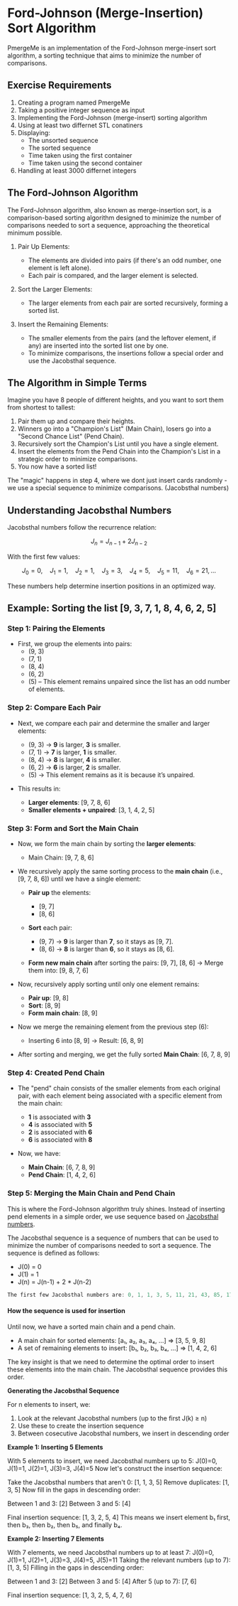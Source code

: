 # Ford-Johnson (Merge-Insertion) Sort Algorithm

PmergeMe is an implementation of the Ford-Johnson merge-insert sort algorithm, a sorting technique that aims to minimize the number of comparisons.


## **Exercise Requirements**

1. Creating a program named PmergeMe
2. Taking a positive integer sequence as input
3. Implementing the Ford-Johnson (merge-insert) sorting algorithm
4. Using at least two differnet STL conatiners
5. Displaying:
    - The unsorted sequence
    - The sorted sequence
    - Time taken using the first container
    - Time taken using the second container
6. Handling at least 3000 differnet integers

## **The Ford-Johnson Algorithm**

The Ford-Johnson algorithm, also known as merge-insertion sort, is a comparison-based sorting algorithm designed to minimize the number of comparisons needed to sort a sequence, approaching the theoretical minimum possible.

1. Pair Up Elements:
    - The elements are divided into pairs (if there's an odd number, one element is left alone).
    - Each pair is compared, and the larger element is selected.
2. Sort the Larger Elements:
    - The larger elements from each pair are sorted recursively, forming a sorted list.

3. Insert the Remaining Elements:
    - The smaller elements from the pairs (and the leftover element, if any) are inserted into the sorted list one by one.
    - To minimize comparisons, the insertions follow a special order and use the Jacobsthal sequence.

## **The Algorithm in Simple Terms**

Imagine you have 8 people of different heights, and you want to sort them from shortest to tallest:

1. Pair them up and compare their heights.
2. Winners go into a "Champion's List" (Main Chain), losers go into a "Second Chance List" (Pend Chain).
3. Recursively sort the Champion's List until you have a single element.
4. Insert the elements from the Pend Chain into the Champion's List in a strategic order to minimize comparisons.
5. You now have a sorted list!

The "magic" happens in step 4, where we dont just insert cards randomly - we use a special sequence to minimize comparisons. (Jacobsthal numbers)


## **Understanding Jacobsthal Numbers**

Jacobsthal numbers follow the recurrence relation:

$$
J_n = J_{n-1} + 2J_{n-2}
$$

With the first few values:

$$
J_0 = 0, \quad J_1 = 1, \quad J_2 = 1, \quad J_3 = 3, \quad J_4 = 5, \quad J_5 = 11, \quad J_6 = 21, \dots
$$

These numbers help determine insertion positions in an optimized way.


##  **Example: Sorting the list [9, 3, 7, 1, 8, 4, 6, 2, 5]**

### **Step 1: Pairing the Elements**

- First, we group the elements into pairs:
  - (9, 3)
  - (7, 1)
  - (8, 4)
  - (6, 2)
  - (5) – This element remains unpaired since the list has an odd number of elements.

### **Step 2: Compare Each Pair**

- Next, we compare each pair and determine the smaller and larger elements:
  - (9, 3) → **9** is larger, **3** is smaller.
  - (7, 1) → **7** is larger, **1** is smaller.
  - (8, 4) → **8** is larger, **4** is smaller.
  - (6, 2) → **6** is larger, **2** is smaller.
  - (5) → This element remains as it is because it’s unpaired.

- This results in:
  - **Larger elements**: [9, 7, 8, 6]
  - **Smaller elements + unpaired**: [3, 1, 4, 2, 5]

### **Step 3: Form and Sort the Main Chain**

- Now, we form the main chain by sorting the **larger elements**:
  - Main Chain: [9, 7, 8, 6]
  
- We recursively apply the same sorting process to the **main chain** (i.e., [9, 7, 8, 6]) until we have a single element:
  - **Pair up** the elements:
    - [9, 7]
    - [8, 6]
  
  - **Sort** each pair:
    - (9, 7) → **9** is larger than **7**, so it stays as [9, 7].
    - (8, 6) → **8** is larger than **6**, so it stays as [8, 6].

  - **Form new main chain** after sorting the pairs: [9, 7], [8, 6] → Merge them into: [9, 8, 7, 6]

- Now, recursively apply sorting until only one element remains:
  - **Pair up**: [9, 8]
  - **Sort**: [8, 9]
  - **Form main chain**: [8, 9]
  
- Now we merge the remaining element from the previous step (6):
  - Inserting 6 into [8, 9] → Result: [6, 8, 9]

- After sorting and merging, we get the fully sorted **Main Chain**: [6, 7, 8, 9]

### **Step 4: Created Pend Chain**

- The "pend" chain consists of the smaller elements from each original pair, with each element being associated with a specific element from the main chain:
  - **1** is associated with **3**
  - **4** is associated with **5**
  - **2** is associated with **6**
  - **6** is associated with **8**

- Now, we have:
  - **Main Chain**: [6, 7, 8, 9]
  - **Pend Chain**: [1, 4, 2, 6]

### **Step 5: Merging the Main Chain and Pend Chain**

This is where the Ford-Johnson algorithm truly shines. Instead of inserting pend elements in a simple order, we use sequence based on [Jacobsthal numbers](https://en.wikipedia.org/wiki/Jacobsthal_number).

The Jacobsthal sequence is a sequence of numbers that can be used to minimize the number of comparisons needed to sort a sequence. The sequence is defined as follows:

- J(0) = 0
- J(1) = 1
- J(n) = J(n-1) + 2 * J(n-2)

```cpp
The first few Jacobsthal numbers are: 0, 1, 1, 3, 5, 11, 21, 43, 85, 171, 341, 683, 1365, 2731, 5461, 10923, 21845, 43691, 87381, 174763, 349525, 699051, 1398101, 2796203, 5592405, 11184811, 22369621, 44739243, 89478485,

```

#### **How the sequence is used for insertion**

Until now, we have a sorted main chain and a pend chain.

- A main chain for sorted elements: [a₁, a₂, a₃, a₄, ...] => [3, 5, 9, 8] 
- A set of remaining elements to insert: [b₁, b₂, b₃, b₄, ...] => [1, 4, 2, 6]

The key insight is that we need to determine the optimal order to insert these elements into the main chain. The Jacobsthal sequence provides this order.

**Generating the Jacobsthal Sequence**

For n elements to insert, we:

1. Look at the relevant Jacobsthal numbers (up to the first J(k) ≥ n)
2. Use these to create the insertion sequence
3. Between cosecutive Jacobsthal numbers, we insert in descending order

**Example 1: Inserting 5 Elements**

With 5 elements to insert, we need Jacobsthal numbers up to 5:
J(0)=0, J(1)=1, J(2)=1, J(3)=3, J(4)=5
Now let's construct the insertion sequence:

Take the Jacobsthal numbers that aren't 0: [1, 1, 3, 5]
Remove duplicates: [1, 3, 5]
Now fill in the gaps in descending order:

Between 1 and 3: [2]
Between 3 and 5: [4]

Final insertion sequence: [1, 3, 2, 5, 4]
This means we insert element b₁ first, then b₃, then b₂, then b₅, and finally b₄.

**Example 2: Inserting 7 Elements**

With 7 elements, we need Jacobsthal numbers up to at least 7:
J(0)=0, J(1)=1, J(2)=1, J(3)=3, J(4)=5, J(5)=11
Taking the relevant numbers (up to 7): [1, 3, 5]
Filling in the gaps in descending order:

Between 1 and 3: [2]
Between 3 and 5: [4]
After 5 (up to 7): [7, 6]

Final insertion sequence: [1, 3, 2, 5, 4, 7, 6]